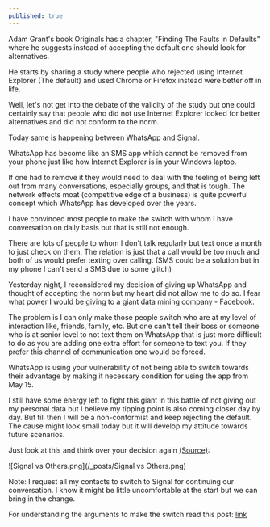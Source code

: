```yaml
---
published: true
---
```

Adam Grant's book Originals has a chapter, "Finding The Faults in Defaults" where he suggests instead of accepting the default one should look for alternatives.

He starts by sharing a study where people who rejected using Internet Explorer (The default) and used Chrome or Firefox instead were better off in life.

Well, let's not get into the debate of the validity of the study but one could certainly say that people who did not use Internet Explorer looked for better alternatives and did not conform to the norm.

Today same is happening between WhatsApp and Signal.

WhatsApp has become like an SMS app which cannot be removed from your phone just like how Internet Explorer is in your Windows laptop.

If one had to remove it they would need to deal with the feeling of being left out from many conversations, especially groups, and that is tough. The network effects moat (competitive edge of a business) is quite powerful concept which WhatsApp has developed over the years.

I have convinced most people to make the switch with whom I have conversation on daily basis but that is still not enough.

There are lots of people to whom I don't talk regularly but text once a month to just check on them. The relation is just that a call would be too much and both of us would prefer texting over calling. (SMS could be a solution but in my phone I can't send a SMS due to some glitch)

Yesterday night, I reconsidered my decision of giving up WhatsApp and thought of accepting the norm but my heart did not allow me to do so. I fear what power I would be giving to a giant data mining company - Facebook.

The problem is I can only make those people switch who are at my level of interaction like, friends, family, etc. But one can't tell their boss or someone who is at senior level to not text them on WhatsApp that is just more difficult to do as you are adding one extra effort for someone to text you. If they prefer this channel of communication one would be forced.

WhatsApp is using your vulnerability of not being able to switch towards their advantage by making it necessary condition for using the app from May 15.

I still have some energy left to fight this giant in this battle of not giving out my personal data but I believe my tipping point is also coming closer day by day. But till then I will be a non-conformist and keep rejecting the default. The cause might look small today but it will develop my attitude towards future scenarios.

Just look at this and think over your decision again [(Source)](https://www.forbes.com/sites/zakdoffman/2021/01/09/stop-using-whatsapp-after-facebook-apple-imessage-and-signal-privacy-backlash/?sh=615687c76cf5):

![Signal vs Others.png](/_posts/Signal vs Others.png)


Note: I request all my contacts to switch to Signal for continuing our conversation. I know it might be little uncomfortable at the start but we can bring in the change.

For understanding the arguments to make the switch read this post: [link](https://arjunbadola.github.io/Why-Signal-Over-WhatsApp/)
